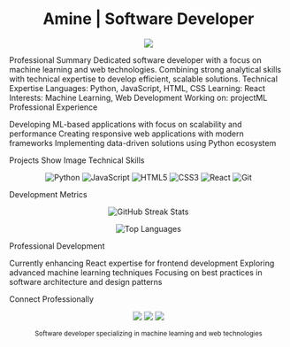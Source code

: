 <h1 align="center">Amine | Software Developer</h1>
<p align="center">
  <img src="https://github-readme-stats.vercel.app/api?username=BhlHk&show_icons=true&theme=default&hide_border=true&include_all_commits=true&count_private=true" />
</p>

Professional Summary
Dedicated software developer with a focus on machine learning and web technologies. Combining strong analytical skills with technical expertise to develop efficient, scalable solutions.
Technical Expertise
Languages:    Python, JavaScript, HTML, CSS
Learning:     React
Interests:    Machine Learning, Web Development
Working on:   projectML
Professional Experience

Developing ML-based applications with focus on scalability and performance
Creating responsive web applications with modern frameworks
Implementing data-driven solutions using Python ecosystem

Projects
Show Image
Technical Skills
<p align="center">
  <img src="https://img.shields.io/badge/python-3670A0?style=flat-square&logo=python&logoColor=white" alt="Python"/>
  <img src="https://img.shields.io/badge/javascript-%23323330?style=flat-square&logo=javascript&logoColor=white" alt="JavaScript"/>
  <img src="https://img.shields.io/badge/html5-%23E34F26?style=flat-square&logo=html5&logoColor=white" alt="HTML5"/>
  <img src="https://img.shields.io/badge/css3-%231572B6?style=flat-square&logo=css3&logoColor=white" alt="CSS3"/>
  <img src="https://img.shields.io/badge/react-%2320232a?style=flat-square&logo=react&logoColor=white" alt="React"/>
  <img src="https://img.shields.io/badge/git-%23F05033?style=flat-square&logo=git&logoColor=white" alt="Git"/>
</p>
Development Metrics
<p align="center">
  <img src="https://github-readme-streak-stats.herokuapp.com/?user=BhlHk&theme=default&hide_border=true" alt="GitHub Streak Stats"/>
</p>
<p align="center">
  <img src="https://github-readme-stats.vercel.app/api/top-langs/?username=BhlHk&theme=default&hide_border=true&include_all_commits=true&count_private=true&layout=compact" alt="Top Languages"/>
</p>
Professional Development

Currently enhancing React expertise for frontend development
Exploring advanced machine learning techniques
Focusing on best practices in software architecture and design patterns

Connect Professionally
<p align="center">
  <a href="https://github.com/BhlHk"><img src="https://img.shields.io/badge/GitHub-%23121011?style=flat-square&logo=github&logoColor=white"/></a>
  <a href="mailto:your-email@example.com"><img src="https://img.shields.io/badge/Email-D14836?style=flat-square&logo=gmail&logoColor=white"/></a>
  <a href="https://linkedin.com/in/yourusername"><img src="https://img.shields.io/badge/LinkedIn-0077B5?style=flat-square&logo=linkedin&logoColor=white"/></a>
</p>

<p align="center">
  <sub>Software developer specializing in machine learning and web technologies</sub>
</p>
